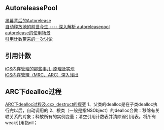 ## AutoreleasePool
[黑幕背后的Autorelease](http://blog.sunnyxx.com/2014/10/15/behind-autorelease/)  
[自动释放池的前世今生 ---- 深入解析 autoreleasepool](https://draveness.me/autoreleasepool)  
[autorelease的使用场景](https://blog.csdn.net/fly1183989782/article/details/71325701)  
[引用计数带来的一次讨论](https://www.jianshu.com/p/e3690f3e4675)  


## 引用计数
[iOS内存管理的那些事儿-原理及实现](https://juejin.im/post/5c0744f6e51d45598b76f481)  
[iOS内存管理（MRC、ARC）深入浅出](https://www.jianshu.com/p/f03a4d32dc41)  

## ARC下dealloc过程
[ARC下dealloc过程及.cxx_destruct的探究](http://blog.sunnyxx.com/2014/04/02/objc_dig_arc_dealloc/)
1、父类的dealloc是在子类dealloc执行完以后，自动调用的
2、根类（一般是指NSObject）的dealloc会做：移除有关联关系的对象；释放所有的实例变量；清空引用计数表并清除弱引用表，将所有weak引用指nil；

